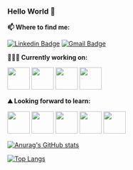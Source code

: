 ### Hello World 👋
<!--
[![Anurag's GitHub stats](https://github-readme-stats.vercel.app/api?username=alibizhan)](https://github.com/anuraghazra/github-readme-stats)

![Anurag's GitHub stats](https://github-readme-stats.vercel.app/api?username=alibizhan&show_icons=true)
-->

**📫 Where to find me:** 

<!--[![Twitter Badge](https://img.shields.io/badge/-@1aliblau-1ca0f1?style=flat-square&labelColor=1ca0f1&logo=twitter&logoColor=white&link=https://twitter.com/1aliblau)](https://twitter.com/1aliblau) -->
[![Linkedin Badge](https://img.shields.io/badge/-alisamim-blue?style=flat-square&logo=Linkedin&logoColor=white&link=https://www.linkedin.com/in/alisamim/)](https://www.linkedin.com/in/alisamim/) 
[![Gmail Badge](https://img.shields.io/badge/-ali.blau10@gmail.com-c14438?style=flat-square&logo=Gmail&logoColor=white&link=mailto:ali.blau10@gmail.com)](mailto:alibizhan.samim@gmail.com)



**👨🏻‍💻 Currently working on:** 

<code><a href="https://docs.microsoft.com/en-us/dotnet/" target="_blank"><img height="50" src="https://upload.wikimedia.org/wikipedia/commons/0/0e/Microsoft_.NET_logo.png?20200524033331"></a></code>
<code><a href="https://docs.microsoft.com/en-us/dotnet/csharp/" target="_blank"><img height="50" src="https://upload.wikimedia.org/wikipedia/commons/thumb/0/0d/C_Sharp_wordmark.svg/512px-C_Sharp_wordmark.svg.png"></a></code>
<code><a href="https://docs.microsoft.com/en-us/sql/sql-server/?view=sql-server-ver16" target="_blank"><img height="50" src="https://brandslogos.com/wp-content/uploads/images/microsoft-sql-server-logo.png"></a></code>
<code><a href="https://www.python.org/" target="_blank"><img height="50" src="https://www.vectorlogo.zone/logos/python/python-ar21.svg"></a></code>


**⛰ Looking forward to learn:** 

<code><a href="https://www.javascript.com/" target="_blank"><img height="50" src="https://www.vectorlogo.zone/logos/javascript/javascript-ar21.svg"></a></code>
<code><a href="https://reactnative.dev/" target="_blank"><img height="50" src="https://reactnative.dev/img/header_logo.svg"></a></code>
<code><a href="https://nodejs.org/en/about/resources/" target="_blank"><img height="50" src="https://nodejs.org/static/images/logos/nodejs-new-pantone-black.svg"></a></code>
<code><a href="https://www.oracle.com/java/" target="_blank"><img height="50" src="https://www.vectorlogo.zone/logos/java/java-ar21.svg"></a></code>
<code><a href="https://www.docker.com/" target="_blank"><img height="50" src="https://www.vectorlogo.zone/logos/docker/docker-ar21.svg"></a></code>




<!--
**alibizhan/alibizhan** is a ✨ _special_ ✨ repository because its `README.md` (this file) appears on your GitHub profile.

Here are some ideas to get you started:

- 🔭 I’m currently working on ...
- 🌱 I’m currently learning ...
- 👯 I’m looking to collaborate on ...
- 🤔 I’m looking for help with ...
- 💬 Ask me about ...
- 📫 How to reach me: ...
- 😄 Pronouns: ...
- ⚡ Fun fact: ...
-->

<!--
- 🔭 I’m currently working on C#, Microsoft SQL Server, TypeScript & Python
- 🌱 I’m currently learning Python, Data and Network Security, Design Patterns & Analysis of algorithms 
- 📫 How to reach me: ali.blau10@gmail.com
-->

[![Anurag's GitHub stats](https://github-readme-stats.vercel.app/api?username=alibizhan)](https://github.com/alibizhan/github-readme-stats)

[![Top Langs](https://github-readme-stats.vercel.app/api/top-langs/?username=alibizhan&layout=compact&langs_count=10&hide=jupyter%20notebook)](https://github.com/alibizhan/github-readme-stats)

